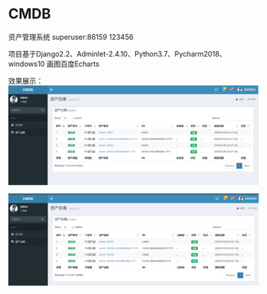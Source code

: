 # CMDB
资产管理系统
superuser:86159 123456

项目基于Django2.2、Adminlet-2.4.10、Python3.7、Pycharm2018、windows10
画图百度Echarts

效果展示：
![img.png](img.png)

![img_1.png](img_1.png)

